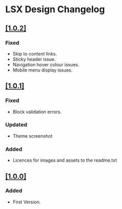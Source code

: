 # LSX Design Changelog

## [[1.0.2]](https://github.com/lightspeeddevelopment/lsx-design/releases/tag/1.0.2)

### Fixed
- Skip to content links.
- Sticky header issue.
- Navigation hover colour issues.
- Mobile menu display issues.

## [[1.0.1]](https://github.com/lightspeeddevelopment/lsx-design/releases/tag/1.0.1)

### Fixed
- Block validation errors.

### Updated
- Theme screenshot

### Added
- Licences for images and assets to the readme.txt

## [[1.0.0]](https://github.com/lightspeeddevelopment/lsx-design/releases/tag/1.0.0)

### Added

- First Version.
